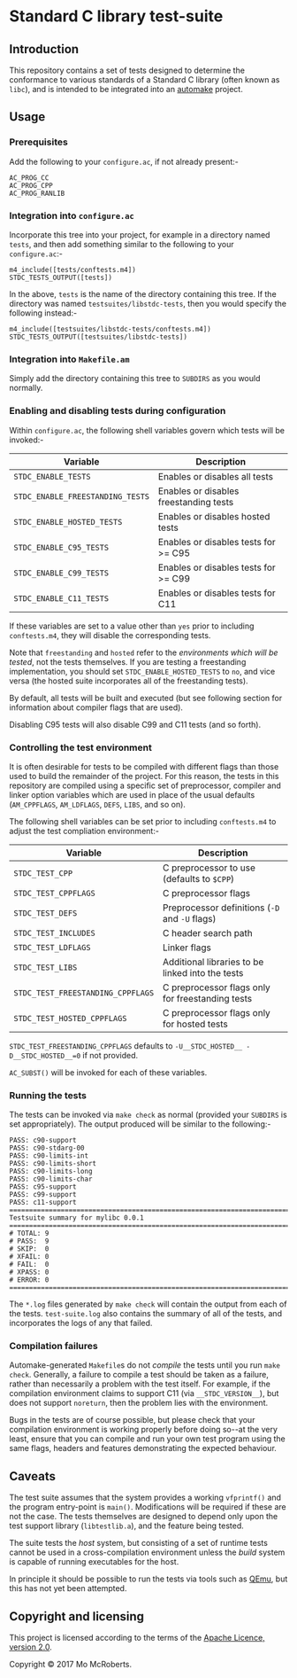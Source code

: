 # Standard C library test-suite

## Introduction

This repository contains a set of tests designed to determine the conformance to various standards of a Standard C library (often known as `libc`), and is intended to be integrated into an [automake][1] project.

## Usage

### Prerequisites

Add the following to your `configure.ac`, if not already present:-

```
AC_PROG_CC
AC_PROG_CPP
AC_PROG_RANLIB
```

### Integration into `configure.ac`

Incorporate this tree into your project, for example in a directory named `tests`, and then add something similar to the following to your `configure.ac`:-

```
m4_include([tests/conftests.m4])
STDC_TESTS_OUTPUT([tests])
```

In the above, `tests` is the name of the directory containing this tree. If the directory was named `testsuites/libstdc-tests`, then you would specify the following instead:-

```
m4_include([testsuites/libstdc-tests/conftests.m4])
STDC_TESTS_OUTPUT([testsuites/libstdc-tests])
```
 
### Integration into `Makefile.am`

Simply add the directory containing this tree to `SUBDIRS` as you would normally.
 
### Enabling and disabling tests during configuration
 
Within `configure.ac`, the following shell variables govern which tests will be invoked:-
 
| Variable                         | Description                            |
|----------------------------------|----------------------------------------|
| `STDC_ENABLE_TESTS`              | Enables or disables all tests          |
| `STDC_ENABLE_FREESTANDING_TESTS` | Enables or disables freestanding tests |
| `STDC_ENABLE_HOSTED_TESTS`       | Enables or disables hosted tests       |
| `STDC_ENABLE_C95_TESTS`          | Enables or disables tests for >= C95   |
| `STDC_ENABLE_C99_TESTS`          | Enables or disables tests for >= C99   |
| `STDC_ENABLE_C11_TESTS`          | Enables or disables tests for C11      |

If these variables are set to a value other than `yes` prior to including `conftests.m4`, they will disable the corresponding tests.

Note that `freestanding` and `hosted` refer to the _environments which will be
tested_, not the tests themselves. If you are testing a freestanding implementation, you should set `STDC_ENABLE_HOSTED_TESTS` to `no`, and vice
versa (the hosted suite incorporates all of the freestanding tests).

By default, all tests will be built and executed (but see following section for information about compiler flags that are used).

Disabling C95 tests will also disable C99 and C11 tests (and so forth).

### Controlling the test environment

It is often desirable for tests to be compiled with different flags than those used to build the remainder of the project. For this reason, the tests in this repository are compiled using a specific set of preprocessor, compiler and linker option variables which are used in place of the usual defaults (`AM_CPPFLAGS`, `AM_LDFLAGS`, `DEFS`, `LIBS`, and so on). 

The following shell variables can be set prior to including `conftests.m4` to adjust the test compliation environment:-

| Variable             | Description                                      |
|----------------------|--------------------------------------------------|
| `STDC_TEST_CPP`      | C preprocessor to use (defaults to `$CPP`)       |
| `STDC_TEST_CPPFLAGS` | C preprocessor flags                             |
| `STDC_TEST_DEFS`     | Preprocessor definitions (`-D` and `-U` flags)   |
| `STDC_TEST_INCLUDES` | C header search path                             |
| `STDC_TEST_LDFLAGS`  | Linker flags                                     |
| `STDC_TEST_LIBS`     | Additional libraries to be linked into the tests |
| `STDC_TEST_FREESTANDING_CPPFLAGS` | C preprocessor flags only for freestanding tests |
| `STDC_TEST_HOSTED_CPPFLAGS` | C preprocessor flags only for hosted tests |

`STDC_TEST_FREESTANDING_CPPFLAGS` defaults to `-U__STDC_HOSTED__ -D__STDC_HOSTED__=0` if not provided.

`AC_SUBST()` will be invoked for each of these variables.

### Running the tests

The tests can be invoked via `make check` as normal (provided your `SUBDIRS` is set appropriately). The output produced will be similar to the following:-

```
PASS: c90-support
PASS: c90-stdarg-00
PASS: c90-limits-int
PASS: c90-limits-short
PASS: c90-limits-long
PASS: c90-limits-char
PASS: c95-support
PASS: c99-support
PASS: c11-support
============================================================================
Testsuite summary for mylibc 0.0.1
============================================================================
# TOTAL: 9
# PASS:  9
# SKIP:  0
# XFAIL: 0
# FAIL:  0
# XPASS: 0
# ERROR: 0
============================================================================
```

The `*.log` files generated by `make check` will contain the output from each of the tests. `test-suite.log` also contains the summary of all of the tests, and incorporates the logs of any that failed.

### Compilation failures

Automake-generated `Makefile`s do not _compile_ the tests until you run `make check`. Generally, a failure to compile a test should be taken as a failure, rather than necessarily a problem with the test itself. For example, if the compilation environment claims to support C11 (via `__STDC_VERSION__`), but does not support `noreturn`, then the problem lies with the environment.

Bugs in the tests are of course possible, but please check that your compilation environment is working properly before doing so--at the very least, ensure that you can compile and run your own test program using the same flags, headers and features demonstrating the expected behaviour.

## Caveats

The test suite assumes that the system provides a working `vfprintf()` and the program entry-point is `main()`. Modifications will be required if these are not the case. The tests themselves are designed to depend only upon the test support library (`libtestlib.a`), and the feature being tested.

The suite tests the _host_ system, but consisting of a set of runtime tests cannot be used in a cross-compilation environment unless the _build_ system is capable of running executables for the host.

In principle it should be possible to run the tests via tools such as [QEmu][2], but this has not yet been attempted.

## Copyright and licensing

This project is licensed according to the terms of the [Apache Licence, version 2.0](https://www.apache.org/licenses/LICENSE-2.0).

Copyright © 2017 Mo McRoberts.

[1]: https://www.gnu.org/software/automake/
[2]: https://www.qemu.org
